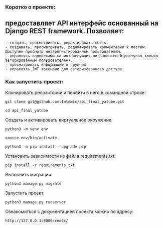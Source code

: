 ### Коротко о проекте:

## предоставляет API интерфейс основанный на Django REST framework. Позволяет: 
```
- создать, просмотривать, редактировать посты.
- создавать, просматривать, редактировать комментарии к постам. Доступен просмотр незарегистированным пользователям.
- управлять подписками на интересующих пользователей(доступно только авторизованным пользователям). 
- просматривать информацию о группах
- управлять JWT токенами для авторизованного доступа.
```

### Как запустить проект:

Клонировать репозиторий и перейти в него в командной строке:

```
git clone git@github.com:Intemic/api_final_yatube.git
```

```
cd api_final_yatube
```

Cоздать и активировать виртуальное окружение:

```
python3 -m venv env
```

```
source env/bin/activate
```

```
python3 -m pip install --upgrade pip
```

Установить зависимости из файла requirements.txt:

```
pip install -r requirements.txt
```

Выполнить миграции:

```
python3 manage.py migrate
```

Запустить проект:

```
python3 manage.py runserver
```

Ознакомиться с документацией проекта можно по адресу:

```
http://127.0.0.1:8000/redoc/
```
